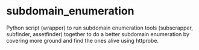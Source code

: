 # subdomain_enumeration
Python script (wrapper) to run subdomain enumeration tools (subscrapper, subfinder, assetfinder) together to do a better subdomain enumeration by covering more ground and find the ones alive using httprobe.
